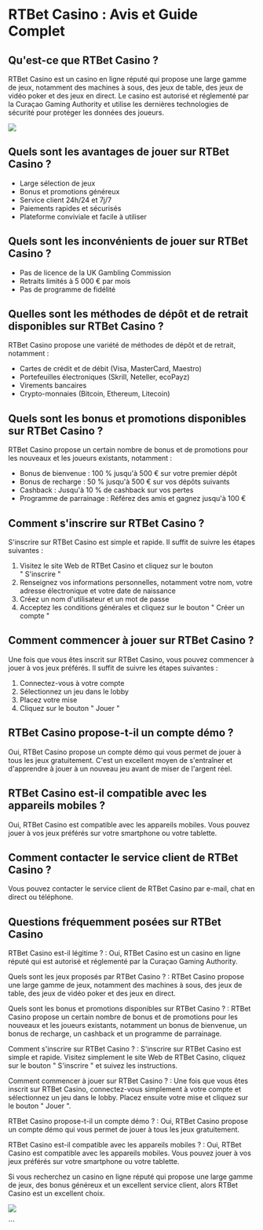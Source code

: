 # RTBet Casino : Avis et Guide Complet

## Qu\'est-ce que RTBet Casino ?

RTBet Casino est un casino en ligne réputé qui propose une large gamme
de jeux, notamment des machines à sous, des jeux de table, des jeux de
vidéo poker et des jeux en direct. Le casino est autorisé et réglementé
par la Curaçao Gaming Authority et utilise les dernières technologies de
sécurité pour protéger les données des joueurs.

[![](https://i.imgur.com/JJwkDm3.png)](https://traff.sbs/frcas)

## Quels sont les avantages de jouer sur RTBet Casino ?

-   Large sélection de jeux
-   Bonus et promotions généreux
-   Service client 24h/24 et 7j/7
-   Paiements rapides et sécurisés
-   Plateforme conviviale et facile à utiliser

## Quels sont les inconvénients de jouer sur RTBet Casino ?

-   Pas de licence de la UK Gambling Commission
-   Retraits limités à 5 000 € par mois
-   Pas de programme de fidélité

## Quelles sont les méthodes de dépôt et de retrait disponibles sur RTBet Casino ?

RTBet Casino propose une variété de méthodes de dépôt et de retrait,
notamment :

-   Cartes de crédit et de débit (Visa, MasterCard, Maestro)
-   Portefeuilles électroniques (Skrill, Neteller, ecoPayz)
-   Virements bancaires
-   Crypto-monnaies (Bitcoin, Ethereum, Litecoin)

## Quels sont les bonus et promotions disponibles sur RTBet Casino ?

RTBet Casino propose un certain nombre de bonus et de promotions pour
les nouveaux et les joueurs existants, notamment :

-   Bonus de bienvenue : 100 % jusqu\'à 500 € sur votre premier dépôt
-   Bonus de recharge : 50 % jusqu\'à 500 € sur vos dépôts suivants
-   Cashback : Jusqu\'à 10 % de cashback sur vos pertes
-   Programme de parrainage : Référez des amis et gagnez jusqu\'à 100 €

## Comment s\'inscrire sur RTBet Casino ?

S\'inscrire sur RTBet Casino est simple et rapide. Il suffit de suivre
les étapes suivantes :

1.  Visitez le site Web de RTBet Casino et cliquez sur le bouton
    " S\'inscrire "
2.  Renseignez vos informations personnelles, notamment votre nom, votre
    adresse électronique et votre date de naissance
3.  Créez un nom d\'utilisateur et un mot de passe
4.  Acceptez les conditions générales et cliquez sur le bouton
    " Créer un compte "

## Comment commencer à jouer sur RTBet Casino ?

Une fois que vous êtes inscrit sur RTBet Casino, vous pouvez commencer à
jouer à vos jeux préférés. Il suffit de suivre les étapes suivantes :

1.  Connectez-vous à votre compte
2.  Sélectionnez un jeu dans le lobby
3.  Placez votre mise
4.  Cliquez sur le bouton " Jouer "

## RTBet Casino propose-t-il un compte démo ?

Oui, RTBet Casino propose un compte démo qui vous permet de jouer à tous
les jeux gratuitement. C\'est un excellent moyen de s\'entraîner et
d\'apprendre à jouer à un nouveau jeu avant de miser de l\'argent réel.

## RTBet Casino est-il compatible avec les appareils mobiles ?

Oui, RTBet Casino est compatible avec les appareils mobiles. Vous pouvez
jouer à vos jeux préférés sur votre smartphone ou votre tablette.

## Comment contacter le service client de RTBet Casino ?

Vous pouvez contacter le service client de RTBet Casino par e-mail, chat
en direct ou téléphone.

## Questions fréquemment posées sur RTBet Casino

RTBet Casino est-il légitime ?
:   Oui, RTBet Casino est un casino en ligne réputé qui est autorisé et
    réglementé par la Curaçao Gaming Authority.

Quels sont les jeux proposés par RTBet Casino ?
:   RTBet Casino propose une large gamme de jeux, notamment des machines
    à sous, des jeux de table, des jeux de vidéo poker et des jeux en
    direct.

Quels sont les bonus et promotions disponibles sur RTBet Casino ?
:   RTBet Casino propose un certain nombre de bonus et de promotions
    pour les nouveaux et les joueurs existants, notamment un bonus de
    bienvenue, un bonus de recharge, un cashback et un programme de
    parrainage.

Comment s\'inscrire sur RTBet Casino ?
:   S\'inscrire sur RTBet Casino est simple et rapide. Visitez
    simplement le site Web de RTBet Casino, cliquez sur le bouton
    " S\'inscrire " et suivez les instructions.

Comment commencer à jouer sur RTBet Casino ?
:   Une fois que vous êtes inscrit sur RTBet Casino, connectez-vous
    simplement à votre compte et sélectionnez un jeu dans le lobby.
    Placez ensuite votre mise et cliquez sur le bouton " Jouer ".

RTBet Casino propose-t-il un compte démo ?
:   Oui, RTBet Casino propose un compte démo qui vous permet de jouer à
    tous les jeux gratuitement.

RTBet Casino est-il compatible avec les appareils mobiles ?
:   Oui, RTBet Casino est compatible avec les appareils mobiles. Vous
    pouvez jouer à vos jeux préférés sur votre smartphone ou votre
    tablette.

Si vous recherchez un casino en ligne réputé qui propose une large gamme
de jeux, des bonus généreux et un excellent service client, alors RTBet
Casino est un excellent choix.

[![](\%22https://i.imgur.com/JJwkDm3.png\%22)](\%22https://traff.sbs/frcas\%22)

\`\`\`

